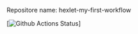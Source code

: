 Repositore name: hexlet-my-first-workflow

[![Github Actions Status](https://github.com/CyberWarrior91/hexlet-my-first-workflow/actions/workflow/hello-world.yml/badge.svg)]
